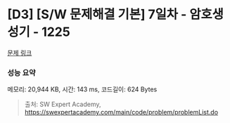 # [D3] [S/W 문제해결 기본] 7일차 - 암호생성기 - 1225 

[문제 링크](https://swexpertacademy.com/main/code/problem/problemDetail.do?contestProbId=AV14uWl6AF0CFAYD) 

### 성능 요약

메모리: 20,944 KB, 시간: 143 ms, 코드길이: 624 Bytes



> 출처: SW Expert Academy, https://swexpertacademy.com/main/code/problem/problemList.do